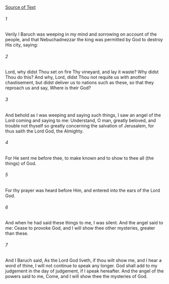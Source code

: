 [Source of Text](https://github.com/scrollmapper/bible_databases_deuterocanonical)

###### 1
Verily I Baruch was weeping in my mind and sorrowing on account of the people, and that Nebuchadnezzar the king was permitted by God to destroy His city, saying:

###### 2
Lord, why didst Thou set on fire Thy vineyard, and lay it waste? Why didst Thou do this? And why, Lord, didst Thou not requite us with another chastisement, but didst deliver us to nations such as these, so that they reproach us and say, Where is their God?

###### 3
And behold as I was weeping and saying such things, I saw an angel of the Lord coming and saying to me: Understand, O man, greatly beloved, and trouble not thyself so greatly concerning the salvation of Jerusalem, for thus saith the Lord God, the Almighty.

###### 4
For He sent me before thee, to make known and to show to thee all (the things) of God.

###### 5
For thy prayer was heard before Him, and entered into the ears of the Lord God.

###### 6
And when he had said these things to me, I was silent. And the angel said to me: Cease to provoke God, and I will show thee other mysteries, greater than these.

###### 7
And I Baruch said, As the Lord God liveth, if thou wilt show me, and I hear a word of thine, I will not continue to speak any longer. God shall add to my judgement in the day of judgement, if I speak hereafter. And the angel of the powers said to me, Come, and I will show thee the mysteries of God.